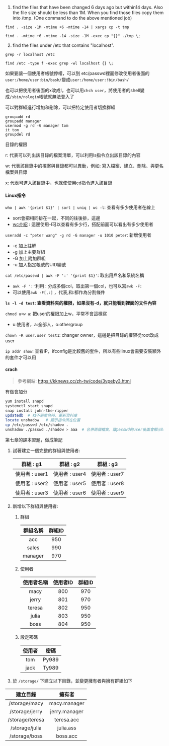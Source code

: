 1. find the files that have been changed 6 days ago but within14 days. Also the file size should be less than 1M. When you find those files copy them into /tmp. (One command to do the above mentioned job)

`find . -size -1M -mtime +6 -mtime -14 | xargs cp -t tmp`

`find . -mtime +6 -mtime -14 -size -1M -exec cp "{}" ./tmp \;`

2. find the files under /etc that contains "localhost".

`grep -r localhost /etc`

`find /etc -type f -exec grep -wl localhost {} \;`





如果要讓一個使用者帳號停權，可以到 etc/passwd裡面修改使用者後面的`user:/home/user:bin/bash/`變成`user:/home/user:!bin/bash/`

也可以把使用者後面的x改成!，也可以用`chsh user`，將使用者的shell變成`/sbin/nologin`帳號就無法登入了

可以對群組進行增加和刪除，可以把特定使用者切換群組

```
groupadd rd
groupadd manager
usermod -g rd -G manager tom
it tom
groupdel rd
```



目錄的權限

r: 代表可以列出該目錄的檔案清單，可以利用ls指令立出該目錄的內容

w: 代表該目錄中的檔案與目錄都可以異動，例如: 寫入檔案、建立、刪除、與更名檔案與目錄

x: 代表可進入該目錄中，也就使使用cd指令進入該目錄







#### Linux指令

`who | awk '{print $1}' | sort | uniq | wc -l`: 查看有多少使用者在線上

* sort會把相同排在一起，不同的往後排，這邊
* [wc介紹](https://blog.gtwang.org/linux/linux-wc-command-tutorial-examples/) :  這邊使用-l可以查看有多少行，搭配前面可以看出有多少使用者



`useradd -c "peter wang" -g rd -G manager -u 1010 peter`: 新增使用者

* -c 加上註解
* -g 加上主要群組
* -G 加上附加群組
* -u 加入指定帳號的UID編號



`cat /etc/passwd | awk -F ':' '{print $1}'`: 取出用戶名和系統名稱

* `awk -F ':'`利用 : 分成多個col，取出第一個col，也可以寫`awk -F:`
* 可以使用`awk -F[,:]` ，代表,和:都作為分割條件



**`ls -l -d test`: 查看資料夾的權限，如果沒有-d，就只能看到裡面的文件內容**



`chmod u+w a`: 把user的權限加上w，平常不會這樣寫

* u:使用者，a:全部人，o:othergroup



`chown -R user.user test1`: changer owner，這邊是把目錄的權限從root改成user



`ip addr show`: 查看IP，ifconfig是比較舊的套件，所以有些linux會需要安裝額外的套件才可以用



#### crach

> 參考網站: https://kknews.cc/zh-tw/code/3vpeby3.html

有做會加分

```sh
yum install snapd
systemctl start snapd
snap install john-the-ripper
updatedb  # 找不到命令時，更新資料庫
locate unshadow   # 顯示指令所在位置
cp /etc/passwd /etc/shadow .
unshadow ./passwd ./shadow > aaa  # 合併兩個檔案，讓passwd的user後面會顯示hash過的密碼

```



第七章的課本習題，做成筆記

1. 試著建立一個完整的群組與使用者:

   |   群組 : g1    |   群組 : g2    |   群組 : g3    |
   | :------------: | :------------: | :------------: |
   | 使用者 : user1 | 使用者 : user4 | 使用者 : user7 |
   | 使用者 : user2 | 使用者 : user5 | 使用者 : user8 |
   | 使用者 : user3 | 使用者 : user6 | 使用者 : user9 |

   

2. 新增以下群組與使用者:

   1. 群組

      | 群組名稱 | 群組ID |
      | :------: | :----: |
      |   acc    |  950   |
      |  sales   |  990   |
      | manager  |  970   |

      

   2. 使用者

      | 使用者名稱 | 使用者ID | 群組ID |
      | :--------: | :------: | :----: |
      |    macy    |   800    |  970   |
      |   jerry    |   801    |  970   |
      |   teresa   |   802    |  950   |
      |   julia    |   803    |  950   |
      |    boss    |   804    |  950   |

      

   3. 設定密碼

      | 使用者 | 密碼  |
      | :----: | :---: |
      |  tom   | Py989 |
      |  jack  | Ty989 |

      

3. 於 `/storage/` 下建立以下目錄，並變更擁有者與擁有群組如下

|    建立目錄     |    擁有者     |
| :-------------: | :-----------: |
|  /storage/macy  | macy.manager  |
| /storage/jerry  | jerry.manager |
| /storage/teresa |  teresa.acc   |
| /storage/julia  |   julia.ass   |
|  /storage/boss  |   boss.acc    |



